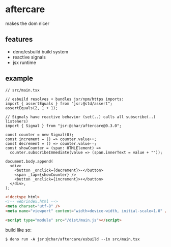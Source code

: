 # aftercare

makes the dom nicer

## features

- deno/esbuild build system
- reactive signals
- jsx runtime

## example

```tsx
// src/main.tsx

// esbuild resolves + bundles jsr/npm/https imports:
import { assertEquals } from "jsr:@std/assert";
assertEquals(2, 1 + 1);

// Signals have reactive behavior (set(..) calls all subscribe(..) listeners)
import { Signal } from "jsr:@char/aftercare@0.3.0";

const counter = new Signal(0);
const increment = () => counter.value++;
const decrement = () => counter.value--;
const showCounter = (span: HTMLElement) =>
  counter.subscribeImmediate(value => (span.innerText = value + ""));

document.body.append(
  <div>
    <button _onclick={decrement}>-</button>
    <span _tap={showCounter} />
    <button _onclick={increment}>+</button>
  </div>,
);
```

```html
<!doctype html>
<!-- web/index.html -->
<meta charset="utf-8" />
<meta name="viewport" content="width=device-width, initial-scale=1.0" />

<script type="module" src="/dist/main.js"></script>
```

build like so:

```shell
$ deno run -A jsr:@char/aftercare/esbuild --in src/main.tsx
```
